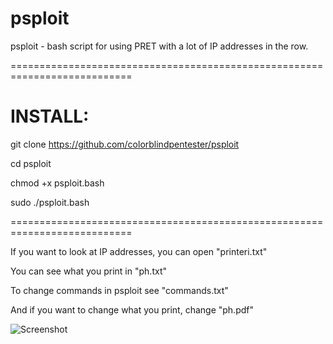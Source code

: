 # psploit
psploit - bash script for using PRET with a lot of IP addresses in the row.

===========================================================================

# INSTALL:

git clone https://github.com/colorblindpentester/psploit

cd psploit

chmod +x psploit.bash


sudo ./psploit.bash

===========================================================================

If you want to look at IP addresses, you can open "printeri.txt"

You can see what you print in "ph.txt"

To change commands in psploit see "commands.txt"

And if you want to change what you print, change "ph.pdf"

![Screenshot](http://prnt.sc/mmpy2s)

